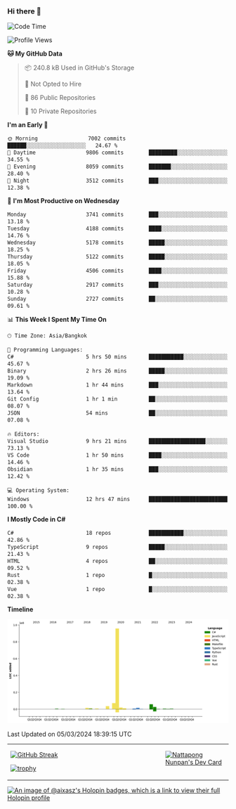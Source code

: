### Hi there 👋

<!--START_SECTION:waka-->
![Code Time](http://img.shields.io/badge/Code%20Time-1%2C448%20hrs%2024%20mins-blue)

![Profile Views](http://img.shields.io/badge/Profile%20Views-8-blue)

**🐱 My GitHub Data** 

> 📦 240.8 kB Used in GitHub's Storage 
 > 
> 🚫 Not Opted to Hire
 > 
> 📜 86 Public Repositories 
 > 
> 🔑 10 Private Repositories 
 > 
**I'm an Early 🐤** 

```text
🌞 Morning                7002 commits        ██████░░░░░░░░░░░░░░░░░░░   24.67 % 
🌆 Daytime                9806 commits        █████████░░░░░░░░░░░░░░░░   34.55 % 
🌃 Evening                8059 commits        ███████░░░░░░░░░░░░░░░░░░   28.40 % 
🌙 Night                  3512 commits        ███░░░░░░░░░░░░░░░░░░░░░░   12.38 % 
```
📅 **I'm Most Productive on Wednesday** 

```text
Monday                   3741 commits        ███░░░░░░░░░░░░░░░░░░░░░░   13.18 % 
Tuesday                  4188 commits        ████░░░░░░░░░░░░░░░░░░░░░   14.76 % 
Wednesday                5178 commits        █████░░░░░░░░░░░░░░░░░░░░   18.25 % 
Thursday                 5122 commits        █████░░░░░░░░░░░░░░░░░░░░   18.05 % 
Friday                   4506 commits        ████░░░░░░░░░░░░░░░░░░░░░   15.88 % 
Saturday                 2917 commits        ███░░░░░░░░░░░░░░░░░░░░░░   10.28 % 
Sunday                   2727 commits        ██░░░░░░░░░░░░░░░░░░░░░░░   09.61 % 
```


📊 **This Week I Spent My Time On** 

```text
🕑︎ Time Zone: Asia/Bangkok

💬 Programming Languages: 
C#                       5 hrs 50 mins       ███████████░░░░░░░░░░░░░░   45.67 % 
Binary                   2 hrs 26 mins       █████░░░░░░░░░░░░░░░░░░░░   19.09 % 
Markdown                 1 hr 44 mins        ███░░░░░░░░░░░░░░░░░░░░░░   13.64 % 
Git Config               1 hr 1 min          ██░░░░░░░░░░░░░░░░░░░░░░░   08.07 % 
JSON                     54 mins             ██░░░░░░░░░░░░░░░░░░░░░░░   07.08 % 

🔥 Editors: 
Visual Studio            9 hrs 21 mins       ██████████████████░░░░░░░   73.13 % 
VS Code                  1 hr 50 mins        ████░░░░░░░░░░░░░░░░░░░░░   14.46 % 
Obsidian                 1 hr 35 mins        ███░░░░░░░░░░░░░░░░░░░░░░   12.42 % 

💻 Operating System: 
Windows                  12 hrs 47 mins      █████████████████████████   100.00 % 
```

**I Mostly Code in C#** 

```text
C#                       18 repos            ███████████░░░░░░░░░░░░░░   42.86 % 
TypeScript               9 repos             █████░░░░░░░░░░░░░░░░░░░░   21.43 % 
HTML                     4 repos             ██░░░░░░░░░░░░░░░░░░░░░░░   09.52 % 
Rust                     1 repo              █░░░░░░░░░░░░░░░░░░░░░░░░   02.38 % 
Vue                      1 repo              █░░░░░░░░░░░░░░░░░░░░░░░░   02.38 % 
```



**Timeline**

![Lines of Code chart](https://raw.githubusercontent.com/aixasz/aixasz/main/assets/bar_graph.png)


 Last Updated on 05/03/2024 18:39:15 UTC
<!--END_SECTION:waka-->

<table>
<tr>
<td width="70%" valign="top">
 
 [![GitHub Streak](http://github-readme-streak-stats.herokuapp.com?user=aixasz&theme=github-dark&hide_border=true&date_format=%5BY%20%5DM%20j)](https://git.io/streak-stats)

 [![trophy](https://github-profile-trophy.vercel.app/?username=aixasz&theme=onedark)](https://github.com/ryo-ma/github-profile-trophy)
 </td>
<td width="30%" valign="top">
 
<a href="https://app.daily.dev/aixasz"><img src="https://api.daily.dev/devcards/403207936e6547c9a85ea449e9f3abe8.png?r=re8" alt="Nattapong Nunpan's Dev Card"/></a>

 </td>
</tr>
</table>

[![An image of @aixasz's Holopin badges, which is a link to view their full Holopin profile](https://holopin.me/aixasz)](https://holopin.io/@aixasz)
 
